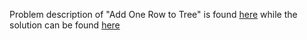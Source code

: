 Problem description of "Add One Row to Tree" is found [here](https://leetcode.com/problems/add-one-row-to-tree/description/) while the solution can be found [here](https://github.com/aurimas13/Solutions-To-Problems/blob/main/LeetCode/Python%20Solutions/Add%20One%20Row%20to%20Tree/add.py)